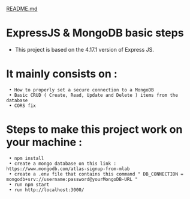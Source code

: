 [README.md](https://github.com/Sellami-Elyes/ExpressJS-and-MongoDB-project/files/7111789/README.md)
# ExpressJS & MongoDB basic steps
- This project is based on the 4.17.1 version of Express JS. 
# It mainly consists on : 
     • How to properly set a secure connection to a MongoDB
     • Basic CRUD ( Create, Read, Update and Delete ) items from the database
     • CORS fix

# Steps to make this project work on your machine : 
     • npm install
     • create a mongo database on this link : https://www.mongodb.com/atlas-signup-from-mlab
     • create a .env file that contains this command " DB_CONNECTION = mongodb+srv://username:password@yourMongoDB-URL "
     • run npm start
     • run http://localhost:3000/

